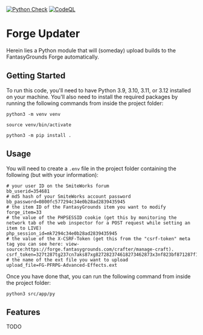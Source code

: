 [![Python Check](https://github.com/bmos/fg_forge_updater/actions/workflows/lint-python.yml/badge.svg)](https://github.com/bmos/fg_forge_updater/actions/workflows/lint-python.yml) [![CodeQL](https://github.com/bmos/fg_forge_updater/actions/workflows/github-code-scanning/codeql/badge.svg)](https://github.com/bmos/fg_forge_updater/actions/workflows/github-code-scanning/codeql)

# Forge Updater

Herein lies a Python module that will (someday) upload builds to the FantasyGrounds Forge automatically.

## Getting Started

To run this code, you'll need to have Python 3.9, 3.10, 3.11, or 3.12 installed on your machine. You'll also need to
install the required packages by running the following commands from inside the project folder:

```shell
python3 -m venv venv
```
```shell
source venv/bin/activate
```
```shell
python3 -m pip install .
```

## Usage

You will need to create a `.env` file in the project folder containing the following (but with your information):
```env
# your user ID on the SmiteWorks forum
bb_userid=354681
# md5 hash of your SmiteWorks account password
bb_password=0800fc577294c34e0b28ad2839435945
# the item ID of the FantasyGrounds item you want to modify
forge_item=33
# the value of the PHPSESSID cookie (get this by monitoring the network tab of the web inspector for a POST request while setting an item to LIVE)
php_session_id=mk7294c34e0b28ad2839435945
# the value of the X-CSRF-Token (get this from the "csrf-token" meta tag you can see here: view-source:https://forge.fantasygrounds.com/crafter/manage-craft).
csrf_token=327t287tg237cn7aks87xg827282374618273462873x3nf823bf871287f1xm186f18
# the name of the ext file you want to upload
upload_file=FG-PFRPG-Advanced-Effects.ext
```

Once you have done that, you can run the following command from inside the project folder:
```shell
python3 src/app/py
```

## Features

TODO
